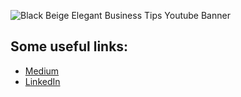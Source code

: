 ![Black Beige Elegant Business Tips Youtube Banner](https://github.com/user-attachments/assets/a6833453-04dc-4155-8f01-8187fce579b4)
## Some useful links:
- [Medium](https://medium.com/@cammilo)
- [LinkedIn](https://www.linkedin.com/in/jc-colmenares/)
<!--
**camilolcoder/camilolcoder** is a ✨ _special_ ✨ repository because its `README.md` (this file) appears on your GitHub profile.

Here are some ideas to get you started:

- 🔭 I’m currently working on ...
- 🌱 I’m currently learning ...
- 👯 I’m looking to collaborate on ...
- 🤔 I’m looking for help with ...
- 💬 Ask me about ...
- 📫 How to reach me: ...
- 😄 Pronouns: ...
- ⚡ Fun fact: ...
https://i.pinimg.com/originals/0f/38/ca/0f38cabf990dc0898da6890dfe698307.gif
-->
